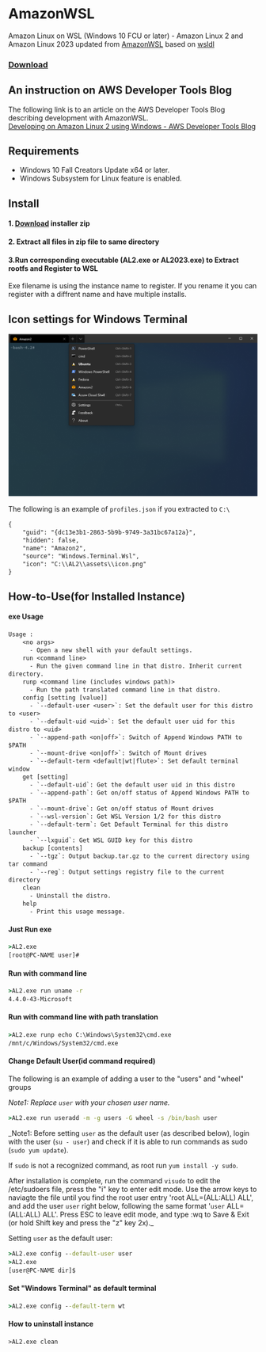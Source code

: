 # AmazonWSL
Amazon Linux on WSL (Windows 10 FCU or later) - Amazon Linux 2 and Amazon Linux 2023 updated from [AmazonWSL](https://github.com/yosukes-dev/AmazonWSL)
based on [wsldl](https://github.com/yuk7/wsldl)

### [Download](https://github.com/commskywalker/AmazonWSL/releases)

## An instruction on AWS Developer Tools Blog
The following link is to an article on the AWS Developer Tools Blog describing development with AmazonWSL.    
[Developing on Amazon Linux 2 using Windows - AWS Developer Tools Blog](https://aws.amazon.com/jp/blogs/developer/developing-on-amazon-linux-2-using-windows/)

## Requirements
* Windows 10 Fall Creators Update x64 or later. 
* Windows Subsystem for Linux feature is enabled.

## Install
#### 1. [Download](https://github.com/commskywalker/AmazonWSL/releases) installer zip

#### 2. Extract all files in zip file to same directory

#### 3.Run corresponding executable (AL2.exe or AL2023.exe) to Extract rootfs and Register to WSL
Exe filename is using the instance name to register.
If you rename it you can register with a diffrent name and have multiple installs.

## Icon settings for Windows Terminal
![terminal-icon](https://raw.githubusercontent.com/commskywalker/AmazonWSL/master/img/terminal-icon.png)

The following is an example of `profiles.json` if you extracted to `C:\`
```
{
    "guid": "{dc13e3b1-2863-5b9b-9749-3a31bc67a12a}",
    "hidden": false,
    "name": "Amazon2",
    "source": "Windows.Terminal.Wsl",
    "icon": "C:\\AL2\\assets\\icon.png"
}
```

## How-to-Use(for Installed Instance)
#### exe Usage
```dos
Usage :
    <no args>
      - Open a new shell with your default settings.
    run <command line>
      - Run the given command line in that distro. Inherit current directory.
    runp <command line (includes windows path)>
      - Run the path translated command line in that distro.
    config [setting [value]]
      - `--default-user <user>`: Set the default user for this distro to <user>
      - `--default-uid <uid>`: Set the default user uid for this distro to <uid>
      - `--append-path <on|off>`: Switch of Append Windows PATH to $PATH
      - `--mount-drive <on|off>`: Switch of Mount drives
      - `--default-term <default|wt|flute>`: Set default terminal window
    get [setting]
      - `--default-uid`: Get the default user uid in this distro
      - `--append-path`: Get on/off status of Append Windows PATH to $PATH
      - `--mount-drive`: Get on/off status of Mount drives
      - `--wsl-version`: Get WSL Version 1/2 for this distro
      - `--default-term`: Get Default Terminal for this distro launcher
      - `--lxguid`: Get WSL GUID key for this distro
    backup [contents]
      - `--tgz`: Output backup.tar.gz to the current directory using tar command
      - `--reg`: Output settings registry file to the current directory
    clean
      - Uninstall the distro.
    help
      - Print this usage message.
```

#### Just Run exe
```cmd
>AL2.exe
[root@PC-NAME user]#
```

#### Run with command line
```cmd
>AL2.exe run uname -r
4.4.0-43-Microsoft
```

#### Run with command line with path translation
```cmd
>AL2.exe runp echo C:\Windows\System32\cmd.exe
/mnt/c/Windows/System32/cmd.exe
```

#### Change Default User(id command required)

The following is an example of adding a user to the "users" and "wheel" groups

_Note1: Replace `user` with your chosen user name._


```cmd
>AL2.exe run useradd -m -g users -G wheel -s /bin/bash user
```
_Note1: Before setting `user` as the default user (as described below), login with the user (`su - user`) and check if it is able to run commands as sudo (`sudo yum update`).

If `sudo` is not a recognized command, as root run `yum install -y sudo`.

After installation is complete, run the command `visudo` to edit the /etc/sudoers file, press the "i" key to enter edit mode.
Use the arrow keys to naviagte the file until you find the root user entry 'root ALL=(ALL:ALL) ALL', and add the user `user` right below, following the same format '`user` ALL=(ALL:ALL) ALL'.
Press ESC to leave edit mode, and type :wq to Save & Exit (or hold Shift key and press the "z" key 2x)._

Setting `user` as the default user:
```cmd
>AL2.exe config --default-user user
>AL2.exe
[user@PC-NAME dir]$
```

#### Set "Windows Terminal" as default terminal
```cmd
>AL2.exe config --default-term wt
```

#### How to uninstall instance
```dos
>AL2.exe clean
```

